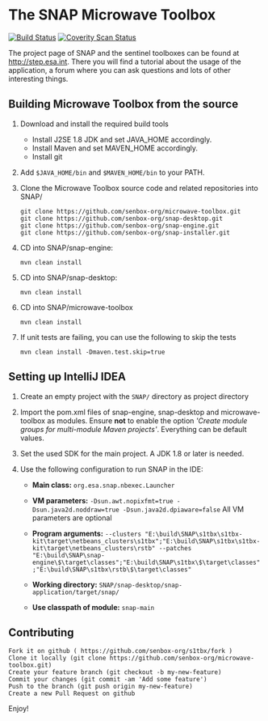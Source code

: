 The SNAP Microwave Toolbox
======================

[![Build Status](https://travis-ci.org/senbox-org/s1tbx.svg?branch=master)](https://travis-ci.org/senbox-org/s1tbx) 
[![Coverity Scan Status](https://scan.coverity.com/projects/7248/badge.svg)](https://scan.coverity.com/projects/senbox-org-s1tbx)

The project page of SNAP and the sentinel toolboxes can be found at http://step.esa.int. There you will find a tutorial about the usage of the application, a forum where you can ask questions and lots of other interesting things.

Building Microwave Toolbox from the source
------------------------------

1. Download and install the required build tools
	* Install J2SE 1.8 JDK and set JAVA_HOME accordingly. 
	* Install Maven and set MAVEN_HOME accordingly. 
	* Install git
2. Add `$JAVA_HOME/bin` and `$MAVEN_HOME/bin` to your PATH.

3. Clone the Microwave Toolbox source code and related repositories into SNAP/

    ```
    git clone https://github.com/senbox-org/microwave-toolbox.git
    git clone https://github.com/senbox-org/snap-desktop.git
    git clone https://github.com/senbox-org/snap-engine.git
    git clone https://github.com/senbox-org/snap-installer.git
    ```
	
4. CD into SNAP/snap-engine:

   `mvn clean install`

5. CD into SNAP/snap-desktop:

   `mvn clean install`

6. CD into SNAP/microwave-toolbox

   `mvn clean install`
   
7. If unit tests are failing, you can use the following to skip the tests
   
   `mvn clean install -Dmaven.test.skip=true`

Setting up IntelliJ IDEA
------------------------

1. Create an empty project with the `SNAP/` directory as project directory

2. Import the pom.xml files of snap-engine, snap-desktop and microwave-toolbox as modules. Ensure **not** to enable
the option *'Create module groups for multi-module Maven projects'*. Everything can be default values.

3. Set the used SDK for the main project. A JDK 1.8 or later is needed.

4. Use the following configuration to run SNAP in the IDE:
	* **Main class:** `org.esa.snap.nbexec.Launcher`
	* **VM parameters:** `-Dsun.awt.nopixfmt=true -Dsun.java2d.noddraw=true -Dsun.java2d.dpiaware=false`
	All VM parameters are optional
    * **Program arguments:** 
    `--clusters "E:\build\SNAP\s1tbx\s1tbx-kit\target\netbeans_clusters\s1tbx";"E:\build\SNAP\s1tbx\s1tbx-kit\target\netbeans_clusters\rstb" --patches "E:\build\SNAP\snap-engine\$\target\classes";"E:\build\SNAP\s1tbx\$\target\classes";"E:\build\SNAP\s1tbx\rstb\$\target\classes"`
    
	* **Working directory:** `SNAP/snap-desktop/snap-application/target/snap/`
	* **Use classpath of module:** `snap-main`

Contributing
------------

    Fork it on github ( https://github.com/senbox-org/s1tbx/fork )
    Clone it locally (git clone https://github.com/senbox-org/microwave-toolbox.git)
    Create your feature branch (git checkout -b my-new-feature)
    Commit your changes (git commit -am 'Add some feature')
    Push to the branch (git push origin my-new-feature)
    Create a new Pull Request on github
    
    
Enjoy!
